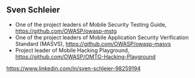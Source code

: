 ## Sven Schleier

* One of the project leaders of Mobile Security Testing Guide, https://github.com/OWASP/owasp-mstg
* One of the project leaders of Mobile Application Security Verification Standard (MASVS), https://github.com/OWASP/owasp-masvs
* Project leader of Mobile Hacking Playground, https://github.com/OWASP/OMTG-Hacking-Playground

https://www.linkedin.com/in/sven-schleier-98259194
